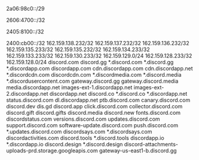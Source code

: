 2a06:98c0::/29

2606:4700::/32

2405:8100::/32

2400:cb00::/32
162.159.138.232/32
162.159.137.232/32
162.159.136.232/32
162.159.135.233/32
162.159.135.232/32
162.159.134.233/32
162.159.133.233/32
162.159.130.233/32
162.159.129.0/24
162.159.128.233/32
162.159.128.0/24
discord.com
discord.gg
*.discord.com
*.discord.gg
*.discordapp.com
discordapp.com
cdn.discordapp.com
cdn.discordapp.net
*.discordcdn.com
discordcdn.com
*.discordmedia.com
*.discord.media
*.discordusercontent.com
gateway.discord.gg
gateway.discord.media
media.discordapp.net
images-ext-1.discordapp.net
images-ext-2.discordapp.net
discordapp.net
discord.co
*.discord.co
*.discordapp.net
status.discord.com
dl.discordapp.net
ptb.discord.com
canary.discord.com
discord.dev
dis.gd
discord.app
click.discord.com
collector.discord.com
discord.gift
discord.gifts
discord.media
discord.new
fonts.discord.com
discordstatus.com
versions.discord.com
updates.discord.com
support.discord.com
software-update.discord.com
push.discord.com
*.updates.discord.com
discordsays.com
*.discordsays.com
discordactivities.com
discord.tools
*.discord.tools
discordapp.io
*.discordapp.io
discord.design
*.discord.design
discord-attachments-uploads-prd.storage.googleapis.com
gateway-us-east1-b.discord.gg
